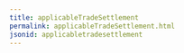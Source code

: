 ```yaml
---
title: applicableTradeSettlement
permalink: applicableTradeSettlement.html
jsonid: applicabletradesettlement
---
```

